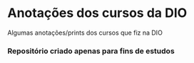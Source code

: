 # Anotações dos cursos da DIO
Algumas anotações/prints dos cursos que fiz na DIO
### Repositório criado apenas para fins de estudos
